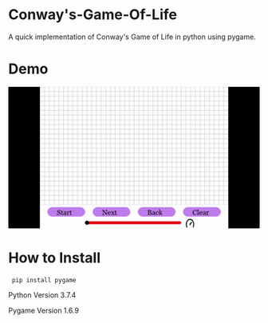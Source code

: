 # Conway's-Game-Of-Life
A quick implementation of Conway's Game of Life in python using pygame.

# Demo

![gif](game-gif.gif)

# How to Install
 
```
 pip install pygame
```
 Python Version 3.7.4
 
 Pygame Version 1.6.9
